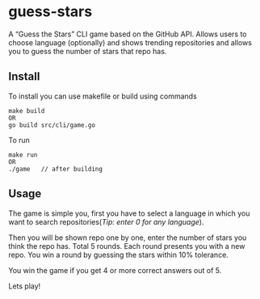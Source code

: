 # guess-stars

A “Guess the Stars” CLI game based on the GitHub API. Allows users to choose language (optionally) and shows trending repositories and allows you to guess the number of stars that repo has. 


## Install

To install you can use makefile or build using commands

```
make build
OR
go build src/cli/game.go
```

To run

```
make run
OR
./game   // after building
```


## Usage

The game is simple you, first you have to select a language in which you want to search repositories(*Tip: enter 0 for any language*).

Then you will be shown repo one by one, enter the number of stars you think the repo has. Total 5 rounds. Each round presents you with a new repo. You win a round by guessing the stars within 10% tolerance. 

You win the game if you get 4 or more correct answers out of 5.

Lets play!


